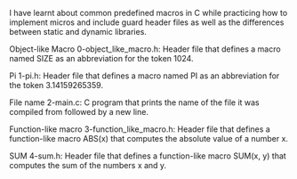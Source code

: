 I have learnt about common predefined macros in C while practicing how to implement micros and include guard header files as well as the differences between static and dynamic libraries.

Object-like Macro 0-object_like_macro.h: Header file that defines a macro named SIZE as an abbreviation for the token 1024.

Pi 1-pi.h: Header file that defines a macro named PI as an abbreviation for the token 3.14159265359.

File name 2-main.c: C program that prints the name of the file it was compiled from followed by a new line.

Function-like macro 3-function_like_macro.h: Header file that defines a function-like macro ABS(x) that computes the absolute value of a number x.

SUM 4-sum.h: Header file that defines a function-like macro SUM(x, y) that computes the sum of the numbers x and y.
